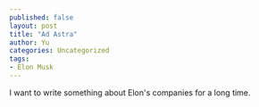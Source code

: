 ```yaml
---
published: false
layout: post
title: "Ad Astra"
author: Yu
categories: Uncategorized
tags:
- Elon Musk
---
```


I want to write something about Elon's companies for a long time. 

